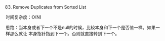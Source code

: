 83. Remove Duplicates from Sorted List

时间复杂度：O(N)

思路：当本身或者下一个不是null的时候，比较本身和下一个是否值一样。如果一样那么就让
本身指针指到下一个。否则就直接转到下一个。
